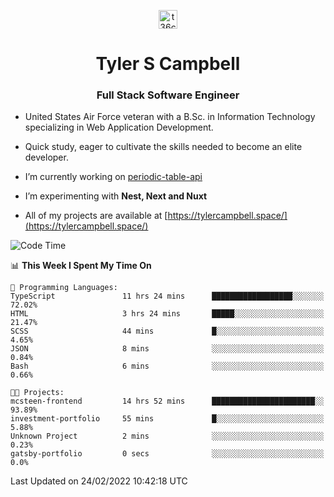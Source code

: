 <p align="center">
<a href="https://www.linkedin.com/in/t36campbell" target="blank"><img align="center" src="https://ik.imagekit.io/t36campbell/Portfolio/linkedin.png.original_m8bbGgPh6.png" alt="t36campbell" height="30" width="30" /></a>
</p>
<h1 align="center">Tyler S Campbell</h1>
<h3 align="center">Full Stack Software Engineer</h3>

* United States Air Force veteran with a B.Sc. in Information Technology specializing in Web Application Development. 

* Quick study, eager to cultivate the skills needed to become an elite developer.

* I’m currently working on [periodic-table-api](https://github.com/t36campbell/periodic-table-api)

* I’m experimenting with **Nest, Next and Nuxt**

* All of my projects are available at [https://tylercampbell.space/](https://tylercampbell.space/)

<!--START_SECTION:waka-->
![Code Time](http://img.shields.io/badge/Code%20Time-1%2C441%20hrs%2050%20mins-blue)

📊 **This Week I Spent My Time On** 

```text
💬 Programming Languages: 
TypeScript               11 hrs 24 mins      ██████████████████░░░░░░░   72.02% 
HTML                     3 hrs 24 mins       █████░░░░░░░░░░░░░░░░░░░░   21.47% 
SCSS                     44 mins             █░░░░░░░░░░░░░░░░░░░░░░░░   4.65% 
JSON                     8 mins              ░░░░░░░░░░░░░░░░░░░░░░░░░   0.84% 
Bash                     6 mins              ░░░░░░░░░░░░░░░░░░░░░░░░░   0.66%

🐱‍💻 Projects: 
mcsteen-frontend         14 hrs 52 mins      ███████████████████████░░   93.89% 
investment-portfolio     55 mins             █░░░░░░░░░░░░░░░░░░░░░░░░   5.88% 
Unknown Project          2 mins              ░░░░░░░░░░░░░░░░░░░░░░░░░   0.23% 
gatsby-portfolio         0 secs              ░░░░░░░░░░░░░░░░░░░░░░░░░   0.0%

```


 Last Updated on 24/02/2022 10:42:18 UTC
<!--END_SECTION:waka-->
